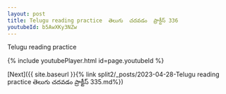 ```yaml
---
layout: post
title: Telugu reading practice  తెలుగు  చదవడం  ప్రాక్టీస్ 336
youtubeId: b5AwXKy3NZw
---
```

 
 
Telugu reading practice
 
 
 
 
 


{% include youtubePlayer.html id=page.youtubeId %}
 
[Next]({{ site.baseurl }}{% link  split2/_posts/2023-04-28-Telugu reading practice  తెలుగు  చదవడం  ప్రాక్టీస్ 335.md%})
 
